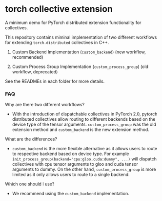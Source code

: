 # torch collective extension

A minimum demo for PyTorch distributed extension functionality for collectives.

This repository contains miminal implementation of two different workflows for extending `torch.distributed` collectives in C++.

1. Custom Backend Implementation (`custom_backend`) (new workflow, recommended)

2. Custom Process Group Implementation (`custom_process_group`) (old workflow, deprecated)

See the READMEs in each folder for more details.

### FAQ

Why are there two different workflows?

- With the introduction of dispatchable collectives in PyTorch 2.0, pytorch distributed collectives allow routing to different backends based on the device type of the tensor arguments. `custom_process_group` was the old extension method and 
`custom_backend` is the new extension method.

What are the differences?

- `custom_backend` is the more flexible alternative as it allows users to route to respective backend based on device type. For example `init_process_group(backend="cpu:gloo,cuda:dummy", ...)` will dispatch collectives with cpu tensor arguments to gloo and 
cuda tensor arguments to dummy. On the other hand, `custom_process_group` is more limited as it only allows users to route to a single backend.

Which one should I use?

- We recommend using the `custom_backend` implementation.
